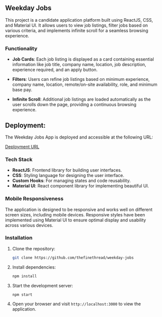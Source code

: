 ## Weekday Jobs

This project is a candidate application platform built using ReactJS, CSS, and Material UI. It allows users to view job listings, filter jobs based on various criteria, and implements infinite scroll for a seamless browsing experience.

### Functionality

- **Job Cards**: Each job listing is displayed as a card containing essential information like job title, company name, location, job description, experience required, and an apply button.

- **Filters**: Users can refine job listings based on minimum experience, company name, location, remote/on-site availability, role, and minimum base pay.

- **Infinite Scroll**: Additional job listings are loaded automatically as the user scrolls down the page, providing a continuous browsing experience.

## Deployment:

The Weekday Jobs App is deployed and accessible at the following URL:

[Deployment URL](https://weekday-jobs-lac.vercel.app/)

### Tech Stack

- **ReactJS**: Frontend library for building user interfaces.
- **CSS**: Styling language for designing the user interface.
- **Custom Hooks**: For managing states and code reusability.
- **Material UI**: React component library for implementing beautiful UI.

### Mobile Responsiveness

The application is designed to be responsive and works well on different screen sizes, including mobile devices. Responsive styles have been implemented using Material UI to ensure optimal display and usability across various devices.

### Installation

1. Clone the repository:

   ```bash
   git clone https://github.com/thefinethread/weekday-jobs
   ```

2. Install dependencies:

   ```bash
   npm install
   ```

3. Start the development server:

   ```bash
   npm start
   ```

4. Open your browser and visit `http://localhost:3000` to view the application.
